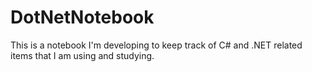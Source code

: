 # DotNetNotebook

This is a notebook I'm developing to keep track of C# and .NET related items that I am using and studying.
